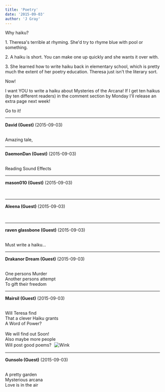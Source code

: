 ```yaml
---
title: 'Poetry'
date: '2015-09-03'
author: 'J Gray'
---
```


<p>Why haiku?</p><p>1. Theresa's terrible at rhyming. She'd try to rhyme blue with pool or something.</p><p>2. A haiku is short. You can make one up quickly and she wants it over with.</p><p>3. She learned how to write haiku back in elementary school, which is pretty much the extent of her poetry education. Theresa just isn't the literary sort.</p><p>Now!</p><p>I want YOU to write a haiku about Mysteries of the Arcana! If I get ten haikus (by ten different readers) in the comment section by Monday I'll release an extra page next week!</p><p>Go to it!</p>

---
**David (Guest)** (2015-09-03)

<br> Amazing tale,

---
**DaemonDan (Guest)** (2015-09-03)

<br> Reading Sound Effects

---
**mason010 (Guest)** (2015-09-03)

<br>

---
**Aleena (Guest)** (2015-09-03)

<br>

---
**raven glassbone (Guest)** (2015-09-03)

<br> Must write a haiku...

---
**Drakanor Dream (Guest)** (2015-09-03)

<br> One persons Murder<br>Another persons attempt<br>To gift their freedom<br>

---
**Mairsil (Guest)** (2015-09-03)

<br> Will Teresa find<br>That a clever Haiku grants<br>A Word of Power?<br><br>We will find out Soon!<br>Also maybe more people<br>Will post good poems?&nbsp; <img alt=" Wink " src=" /smilies/wink1.gif " hspace="2" border="0" vspace="2"><br>

---
**Gunsolo (Guest)** (2015-09-03)

<br> A pretty garden<br>Mysterious arcana<br>Love is in the air<br>

